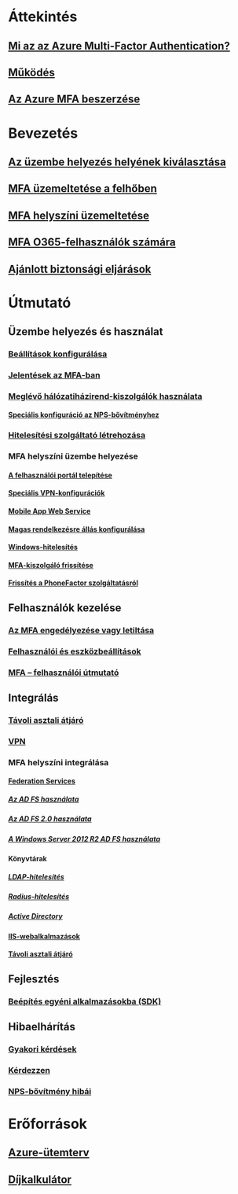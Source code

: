 # Áttekintés
## [Mi az az Azure Multi-Factor Authentication?](multi-factor-authentication.md)
## [Működés](multi-factor-authentication-how-it-works.md)
## [Az Azure MFA beszerzése](multi-factor-authentication-versions-plans.md)

# Bevezetés
## [Az üzembe helyezés helyének kiválasztása](multi-factor-authentication-get-started.md)
## [MFA üzemeltetése a felhőben](multi-factor-authentication-get-started-cloud.md)
## [MFA helyszíni üzemeltetése](multi-factor-authentication-get-started-server.md)
## [MFA O365-felhasználók számára](https://support.office.com/article/Plan-for-multi-factor-authentication-for-Office-365-Deployments-043807b2-21db-4d5c-b430-c8a6dee0e6ba)
## [Ajánlott biztonsági eljárások](multi-factor-authentication-security-best-practices.md)

# Útmutató
## Üzembe helyezés és használat
### [Beállítások konfigurálása](multi-factor-authentication-whats-next.md)
### [Jelentések az MFA-ban](multi-factor-authentication-manage-reports.md)
### [Meglévő hálózatiházirend-kiszolgálók használata](multi-factor-authentication-nps-extension.md)
#### [Speciális konfiguráció az NPS-bővítményhez](nps-extension-advanced-configuration.md)
### [Hitelesítési szolgáltató létrehozása](multi-factor-authentication-get-started-auth-provider.md)
### MFA helyszíni üzembe helyezése
#### [A felhasználói portál telepítése](multi-factor-authentication-get-started-portal.md)
#### [Speciális VPN-konfigurációk](multi-factor-authentication-advanced-vpn-configurations.md)
#### [Mobile App Web Service](multi-factor-authentication-get-started-server-webservice.md)
#### [Magas rendelkezésre állás konfigurálása](mfa-server-high-availability.md)
#### [Windows-hitelesítés](multi-factor-authentication-get-started-server-windows.md)
#### [MFA-kiszolgáló frissítése](multi-factor-authentication-server-upgrade.md)
#### [Frissítés a PhoneFactor szolgáltatásról](multi-factor-authentication-get-started-server-upgrade.md)

## Felhasználók kezelése
### [Az MFA engedélyezése vagy letiltása](multi-factor-authentication-get-started-user-states.md)
### [Felhasználói és eszközbeállítások](multi-factor-authentication-manage-users-and-devices.md)
### [MFA – felhasználói útmutató](./end-user/multi-factor-authentication-end-user.md)

## Integrálás
### [Távoli asztali átjáró](nps-extension-remote-desktop-gateway.md)
### [VPN](nps-extension-vpn.md)
### MFA helyszíni integrálása
#### [Federation Services](multi-factor-authentication-get-started-adfs.md)
##### [Az AD FS használata](multi-factor-authentication-get-started-adfs-cloud.md)
##### [Az AD FS 2.0 használata](multi-factor-authentication-get-started-adfs-adfs2.md)
##### [A Windows Server 2012 R2 AD FS használata](multi-factor-authentication-get-started-adfs-w2k12.md)
#### Könyvtárak
##### [LDAP-hitelesítés](multi-factor-authentication-get-started-server-ldap.md)
##### [Radius-hitelesítés](multi-factor-authentication-get-started-server-radius.md)
##### [Active Directory](multi-factor-authentication-get-started-server-dirint.md)
#### [IIS-webalkalmazások](multi-factor-authentication-get-started-server-iis.md)
#### [Távoli asztali átjáró](multi-factor-authentication-get-started-server-rdg.md)

## Fejlesztés
### [Beépítés egyéni alkalmazásokba (SDK)](multi-factor-authentication-sdk.md)

## Hibaelhárítás
### [Gyakori kérdések](multi-factor-authentication-faq.md)
### [Kérdezzen](https://social.msdn.microsoft.com/Forums/newthread?category=windowsazureplatform&forum=windowsazureactiveauthentication&prof=required)
### [NPS-bővítmény hibái](multi-factor-authentication-nps-errors.md)

# Erőforrások
## [Azure-ütemterv](https://azure.microsoft.com/roadmap/?category=security-identity)
## [Díjkalkulátor](https://azure.microsoft.com/pricing/calculator/)
